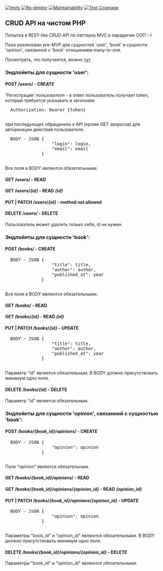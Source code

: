 [![tests](https://github.com/NickRyabinin/crud-api/actions/workflows/tests.yml/badge.svg)](https://github.com/NickRyabinin/crud-api/actions/workflows/tests.yml)
[![ftp-deploy](https://github.com/NickRyabinin/crud-api/actions/workflows/ftp-deploy.yml/badge.svg)](https://github.com/NickRyabinin/crud-api/actions/workflows/ftp-deploy.yml)
[![Maintainability](https://api.codeclimate.com/v1/badges/f66141ceb354dd3f56a5/maintainability)](https://codeclimate.com/github/NickRyabinin/crud-api/maintainability)
[![Test Coverage](https://api.codeclimate.com/v1/badges/f66141ceb354dd3f56a5/test_coverage)](https://codeclimate.com/github/NickRyabinin/crud-api/test_coverage)

## CRUD API на  чистом PHP

Попытка в REST-like CRUD API по паттерну MVC в парадигме ООП :-)

Пока реализован pre-MVP для сущностей 'user', 'book' и сущности 'opinion', связанной с 'book' отношением many-to-one.

Посмотреть, что получается, можно [тут](http://php-crud-api.alwaysdata.net/).

### Эндпойнты для сущности 'user':

#### POST /users/ - CREATE

'Регистрация' пользователя - в ответ пользователь получает token, который требуется указывать в заголовке

  <pre>
  Authorization: Bearer {token}
  </pre>

при последующих обращениях к API (кроме GET запросов) для авторизации действий пользователя.

  <pre>
  BODY - JSON {
                  "login": login,
                  "email": email
              }
  </pre>

Все поля в BODY являются обязательными.


#### GET /users/ - READ


#### GET /users/*{id}* - READ *{id}*


#### PUT | PATCH /users/*{id}* - method not allowed


#### DELETE /users/ - DELETE

Пользователь может удалить только себя, id не нужен.

### Эндпойнты для сущности 'book':

#### POST /books/ - CREATE

  <pre>
  BODY - JSON {
                  "title": title,
                  "author": author,
                  "published_at": year
              }
  </pre>

Все поля в BODY являются обязательными.

#### GET /books/ - READ


#### GET /books/*{id}* - READ *{id}*


#### PUT | PATCH /books/*{id}* - UPDATE

  <pre>
  BODY - JSON {
                  "title": title,
                  "author": author,
                  "published_at": year
              }
  </pre>

Параметр "id" является обязательным.
В BODY должно присутствовать минимум одно поле.


#### DELETE /books/*{id}* - DELETE

Параметр "id" является обязательным.

### Эндпойнты для сущности 'opinion', связанной с сущностью 'book':

#### POST /books/*{book_id}*/opinions/ - CREATE

  <pre>
  BODY - JSON {
                  "opinion": opinion
              }
  </pre>

Поле "opinion" является обязательным.

#### GET /books/*{book_id}*/opinions/ - READ


#### GET /books/*{book_id}*/opinions/*{opinion_id}* - READ *{opinion_id}*


#### PUT | PATCH /books/*{book_id}*/opinions/*{opinion_id}* - UPDATE

  <pre>
  BODY - JSON {
                  "opinion": opinion
              }
  </pre>

Параметры "book_id" и "opinion_id" являются обязательными.
В BODY должно присутствовать минимум одно поле.


#### DELETE /books/*{book_id}*/opinions/*{opinion_id}* - DELETE

Параметры "book_id" и "opinion_id" являются обязательными.